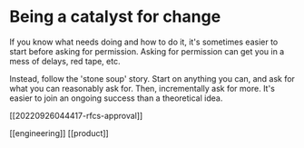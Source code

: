 # Being a catalyst for change

If you know what needs doing and how to do it, it's sometimes easier to start before asking for permission. Asking for permission can get you in a mess of delays, red tape, etc.

Instead, follow the 'stone soup' story. Start on anything you can, and ask for what you can reasonably ask for. Then, incrementally ask for more. It's easier to join an ongoing success than a theoretical idea.

[[20220926044417-rfcs-approval]]

[[engineering]]
[[product]]
